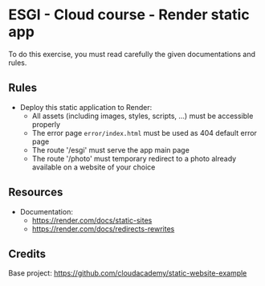 # ESGI - Cloud course - Render static app

To do this exercise, you must read carefully the given documentations and rules.

## Rules

- Deploy this static application to Render:
    - All assets (including images, styles, scripts, ...) must be accessible properly
    - The error page `error/index.html` must be used as 404 default error page
    - The route '/esgi' must serve the app main page
    - The route '/photo' must temporary redirect to a photo already available on a website of your choice

## Resources

- Documentation:
    - https://render.com/docs/static-sites
    - https://render.com/docs/redirects-rewrites

## Credits

Base project: https://github.com/cloudacademy/static-website-example